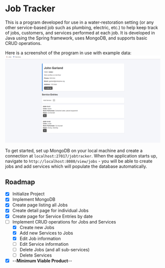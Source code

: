 # Job Tracker

This is a program developed for use in a water-restoration setting (or any other service-based job such as plumbing, electric, etc.) to help keep track of jobs, customers, and services performed at each job. It is developed in Java using the Spring framework, uses MongoDB, and supports basic CRUD operations.

Here is a screenshot of the program in use with example data:
![example1.png](example1.png)

To get started, set up MongoDB on your local machine and create a connection at `localhost:27017/jobtracker`. When the application starts up, navigate to `http://localhost:8080/view/jobs` - you will be able to create jobs and add services which will populate the database automatically.

## Roadmap
- [X] Initialize Project
- [X] Implement MongoDB
- [X] Create page listing all Jobs
- [X] Create detail page for individual Jobs
- [X] Create page for Service Entries by date
- [ ] Implement CRUD operations for Jobs and Services
  - [X] Create new Jobs
  - [X] Add new Services to Jobs
  - [X] Edit Job information
  - [ ] Edit Service information
  - [ ] Delete Jobs (and all sub-services)
  - [ ] Delete Services
- [X] --**Minimum Viable Product**--